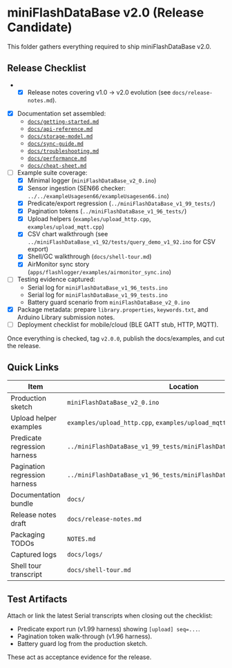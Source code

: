 # miniFlashDataBase v2.0 (Release Candidate)

This folder gathers everything required to ship miniFlashDataBase v2.0.

## Release Checklist

- - [x] Release notes covering v1.0 → v2.0 evolution (see `docs/release-notes.md`).
- [x] Documentation set assembled:
  - [`docs/getting-started.md`](docs/getting-started.md)
  - [`docs/api-reference.md`](docs/api-reference.md)
  - [`docs/storage-model.md`](docs/storage-model.md)
  - [`docs/sync-guide.md`](docs/sync-guide.md)
  - [`docs/troubleshooting.md`](docs/troubleshooting.md)
  - [`docs/performance.md`](docs/performance.md)
  - [`docs/cheat-sheet.md`](docs/cheat-sheet.md)
- [ ] Example suite coverage:
  - [x] Minimal logger (`miniFlashDataBase_v2_0.ino`)
  - [x] Sensor ingestion (SEN66 checker: `../../exampleUsagesen66/exampleUsagesen66.ino`)
  - [x] Predicate/export regression (`../miniFlashDataBase_v1_99_tests/`)
  - [x] Pagination tokens (`../miniFlashDataBase_v1_96_tests/`)
  - [x] Upload helpers (`examples/upload_http.cpp`, `examples/upload_mqtt.cpp`)
  - [x] CSV chart walkthrough (see `../miniFlashDataBase_v1_92/tests/query_demo_v1_92.ino` for CSV export)
  - [x] Shell/GC walkthrough (`docs/shell-tour.md`)
  - [x] AirMonitor sync story (`apps/flashlogger/examples/airmonitor_sync.ino`)
- [ ] Testing evidence captured:
  - Serial log for `miniFlashDataBase_v1_96_tests.ino`
  - Serial log for `miniFlashDataBase_v1_99_tests.ino`
  - Battery guard scenario from `miniFlashDataBase_v2_0.ino`
- [x] Package metadata: prepare `library.properties`, `keywords.txt`, and
  Arduino Library submission notes.
- [ ] Deployment checklist for mobile/cloud (BLE GATT stub, HTTP, MQTT).

Once everything is checked, tag `v2.0.0`, publish the docs/examples, and cut the
release.

## Quick Links

| Item | Location |
| --- | --- |
| Production sketch | `miniFlashDataBase_v2_0.ino` |
| Upload helper examples | `examples/upload_http.cpp`, `examples/upload_mqtt.cpp` |
| Predicate regression harness | `../miniFlashDataBase_v1_99_tests/miniFlashDataBase_v1_99_tests.ino` |
| Pagination regression harness | `../miniFlashDataBase_v1_96_tests/miniFlashDataBase_v1_96_tests.ino` |
| Documentation bundle | `docs/` |
| Release notes draft | `docs/release-notes.md` |
| Packaging TODOs | `NOTES.md` |
| Captured logs | `docs/logs/` |
| Shell tour transcript | `docs/shell-tour.md` |

## Test Artifacts

Attach or link the latest Serial transcripts when closing out the checklist:

- Predicate export run (v1.99 harness) showing `[upload] seq=...`.
- Pagination token walk-through (v1.96 harness).
- Battery guard log from the production sketch.

These act as acceptance evidence for the release.
